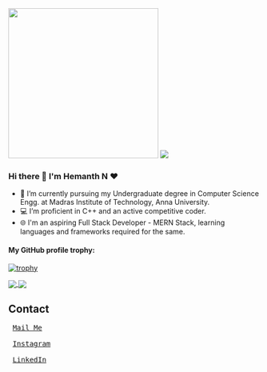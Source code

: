 <img src="https://media.giphy.com/media/p4NLw3I4U0idi/giphy.gif" width="300">
<a href="https://github.com/Chanchal1603/github-visitors-counter">
    <img src="https://komarev.com/ghpvc/?username=hemanth-07-11&style=plastic">
</a>

### Hi there 👋 I'm Hemanth N ❤


- 🔭 I’m currently pursuing my Undergraduate degree in Computer Science Engg. at Madras Institute of Technology, Anna University.
- 💻 I’m proficient in C++ and an active competitive coder.
- 🌐 I'm an aspiring Full Stack Developer - MERN Stack, learning languages and frameworks required for the same.




#### My GitHub profile trophy:
[![trophy](https://github-profile-trophy.vercel.app/?username=hemanth-07-11)](https://github.com/ryo-ma/github-profile-trophy)

<a href="https://github.com/hemanth-07-11">
  <img align="center" src="https://github-readme-stats.vercel.app/api/top-langs/?username=hemanth-07-11&hide=css,html&layout=compact" />
</a>
<a href="https://github.com/hemanth-07-11">
  <img align="center" src="https://github-readme-stats.vercel.app/api?username=hemanth-07-11&show_icons=true&hide=issues,contribs" />
</a>


## Contact
<pre>
 <a href="mailto:hemanthnov2001@gmail.com">Mail Me</a><br>
 <a href="https://www.instagram.com/hemanth_07_11_/">Instagram</a><br>
 <a href="https://www.linkedin.com/in/hemanth-n-2001/">LinkedIn</a><br>
</pre>
